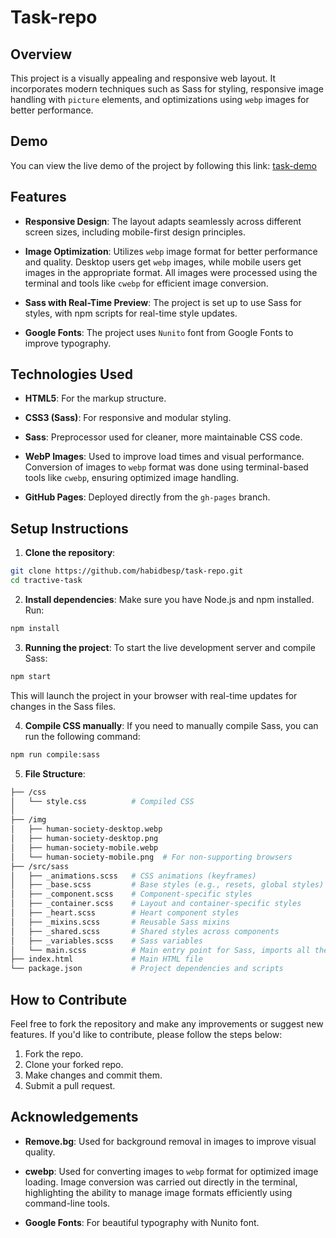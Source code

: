 # Task-repo

## Overview

This project is a visually appealing and responsive web layout. It incorporates modern techniques such as Sass for styling, responsive image handling with `picture` elements, and optimizations using `webp` images for better performance.

## Demo

You can view the live demo of the project by following this link:
[task-demo](https://habidbesp.github.io/task-repo/)

## Features

- **Responsive Design**: The layout adapts seamlessly across different screen sizes, including mobile-first design principles.

- **Image Optimization**: Utilizes `webp` image format for better performance and quality. Desktop users get `webp` images, while mobile users get images in the appropriate format. All images were processed using the terminal and tools like `cwebp` for efficient image conversion.

- **Sass with Real-Time Preview**: The project is set up to use Sass for styles, with npm scripts for real-time style updates.

- **Google Fonts**: The project uses `Nunito` font from Google Fonts to improve typography.

## Technologies Used

- **HTML5**: For the markup structure.

- **CSS3 (Sass)**: For responsive and modular styling.

- **Sass**: Preprocessor used for cleaner, more maintainable CSS code.

- **WebP Images**: Used to improve load times and visual performance. Conversion of images to `webp` format was done using terminal-based tools like `cwebp`, ensuring optimized image handling.

- **GitHub Pages**: Deployed directly from the `gh-pages` branch.

## Setup Instructions

1. **Clone the repository**:

```bash
git clone https://github.com/habidbesp/task-repo.git
cd tractive-task
```

2. **Install dependencies**: Make sure you have Node.js and npm installed. Run:

```bash
npm install
```

3. **Running the project**: To start the live development server and compile Sass:

```bash
npm start
```

This will launch the project in your browser with real-time updates for changes in the Sass files.

4. **Compile CSS manually**: If you need to manually compile Sass, you can run the following command:

```bash
npm run compile:sass
```

5. **File Structure**:

```bash
├── /css
│   └── style.css          # Compiled CSS
│
├── /img
│   ├── human-society-desktop.webp
│   ├── human-society-desktop.png
│   ├── human-society-mobile.webp
│   └── human-society-mobile.png  # For non-supporting browsers
├── /src/sass
│   ├── _animations.scss   # CSS animations (keyframes)
│   ├── _base.scss         # Base styles (e.g., resets, global styles)
│   ├── _component.scss    # Component-specific styles
│   ├── _container.scss    # Layout and container-specific styles
│   ├── _heart.scss        # Heart component styles
│   ├── _mixins.scss       # Reusable Sass mixins
│   ├── _shared.scss       # Shared styles across components
│   ├── _variables.scss    # Sass variables
│   └── main.scss          # Main entry point for Sass, imports all the partials
├── index.html             # Main HTML file
└── package.json           # Project dependencies and scripts
```

## How to Contribute

Feel free to fork the repository and make any improvements or suggest new features. If you'd like to contribute, please follow the steps below:

1. Fork the repo.
2. Clone your forked repo.
3. Make changes and commit them.
4. Submit a pull request.

## Acknowledgements

- **Remove.bg**: Used for background removal in images to improve visual quality.

- **cwebp**: Used for converting images to `webp` format for optimized image loading. Image conversion was carried out directly in the terminal, highlighting the ability to manage image formats efficiently using command-line tools.

- **Google Fonts**: For beautiful typography with Nunito font.
